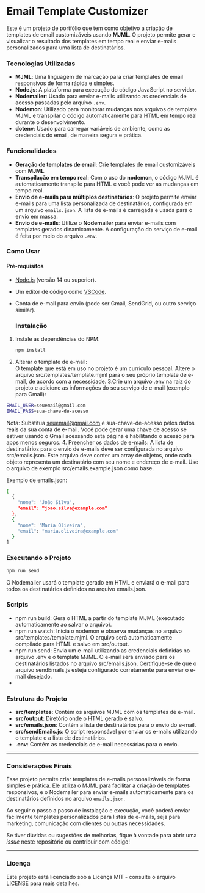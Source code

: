 # Email Template Customizer

Este é um projeto de portfólio que tem como objetivo a criação de templates de email customizáveis usando **MJML**. O projeto permite gerar e visualizar o resultado dos templates em tempo real e enviar e-mails personalizados para uma lista de destinatários.

### Tecnologias Utilizadas

- **MJML**: Uma linguagem de marcação para criar templates de email responsivos de forma rápida e simples.
- **Node.js**: A plataforma para execução do código JavaScript no servidor.
- **Nodemailer**: Usado para enviar e-mails utilizando as credenciais de acesso passadas pelo arquivo `.env`.
- **Nodemon**: Utilizado para monitorar mudanças nos arquivos de template MJML e transpilar o código automaticamente para HTML em tempo real durante o desenvolvimento.
- **dotenv**: Usado para carregar variáveis de ambiente, como as credenciais do email, de maneira segura e prática.

### Funcionalidades

- **Geração de templates de email**: Crie templates de email customizáveis com **MJML**.
- **Transpilação em tempo real**: Com o uso do **nodemon**, o código MJML é automaticamente transpile para HTML e você pode ver as mudanças em tempo real.
- **Envio de e-mails para múltiplos destinatários**: O projeto permite enviar e-mails para uma lista personalizada de destinatários, configurada em um arquivo `emails.json`. A lista de e-mails é carregada e usada para o envio em massa.
- **Envio de e-mails**: Utilize o **Nodemailer** para enviar e-mails com templates gerados dinamicamente. A configuração do serviço de e-mail é feita por meio do arquivo `.env`.

### Como Usar

#### Pré-requisitos

- [Node.js](https://nodejs.org/) (versão 14 ou superior).
- Um editor de código como [VSCode](https://code.visualstudio.com/).
- Conta de e-mail para envio (pode ser Gmail, SendGrid, ou outro serviço similar).

  ### Instalação

1. Instale as dependências do NPM:
   ```bash
   npm install
   ```
2. Alterar o template de e-mail:</br>
O template que está em uso no projeto é um currículo pessoal. Altere o arquivo src/templates/template.mjml para o seu próprio template de e-mail, de acordo com a necessidade.
3.Crie um arquivo .env na raiz do projeto e adicione as informações do seu serviço de e-mail (exemplo para Gmail):
```bash
EMAIL_USER=seuemail@gmail.com
EMAIL_PASS=sua-chave-de-acesso
```
Nota: Substitua seuemail@gmail.com e sua-chave-de-acesso pelos dados reais da sua conta de e-mail. Você pode gerar uma chave de acesso se estiver usando o Gmail acessando esta página e habilitando o acesso para apps menos seguros.
4. Preencher os dados de e-mails: A lista de destinatários para o envio de e-mails deve ser configurada no arquivo src/emails.json. Este arquivo deve conter um array de objetos, onde cada objeto representa um destinatário com seu nome e endereço de e-mail. Use o arquivo de exemplo src/emails.example.json como base.

Exemplo de emails.json:
```bash
[
  {
    "nome": "João Silva",
    "email": "joao.silva@example.com"
  },
  {
    "nome": "Maria Oliveira",
    "email": "maria.oliveira@example.com"
  }
]

```
### Executando o Projeto
```bash
npm run send
```
O Nodemailer usará o template gerado em HTML e enviará o e-mail para todos os destinatários definidos no arquivo emails.json.

### Scripts
- npm run build: Gera o HTML a partir do template MJML (executado automaticamente ao salvar o arquivo).
- npm run watch: Inicia o nodemon e observa mudanças no arquivo src/templates/template.mjml. O arquivo será automaticamente compilado para HTML e salvo em src/output.
- npm run send: Envia um e-mail utilizando as credenciais definidas no arquivo .env e o template MJML. O e-mail será enviado para os destinatários listados no arquivo src/emails.json. Certifique-se de que o arquivo sendEmails.js esteja configurado corretamente para enviar o e-mail desejado.
- 
### Estrutura do Projeto

- **src/templates**: Contém os arquivos MJML com os templates de e-mail.
- **src/output**: Diretório onde o HTML gerado é salvo.
- **src/emails.json**: Contém a lista de destinatários para o envio do e-mail.
- **src/sendEmails.js**: O script responsável por enviar os e-mails utilizando o template e a lista de destinatários.
- **.env**: Contém as credenciais de e-mail necessárias para o envio.

---

### Considerações Finais

Esse projeto permite criar templates de e-mails personalizáveis de forma simples e prática. Ele utiliza o MJML para facilitar a criação de templates responsivos, e o Nodemailer para enviar e-mails automaticamente para os destinatários definidos no arquivo `emails.json`.

Ao seguir o passo a passo de instalação e execução, você poderá enviar facilmente templates personalizados para listas de e-mails, seja para marketing, comunicação com clientes ou outras necessidades.

Se tiver dúvidas ou sugestões de melhorias, fique à vontade para abrir uma *issue* neste repositório ou contribuir com código!

---

### Licença

Este projeto está licenciado sob a Licença MIT - consulte o arquivo [LICENSE](LICENSE) para mais detalhes.
